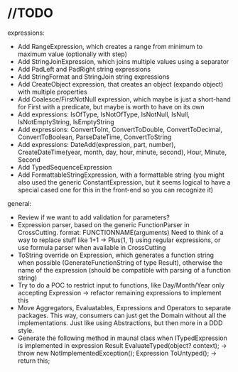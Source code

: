 # //TODO
expressions:
- Add RangeExpression, which creates a range from minimum to maximum value (optionally with step)
- Add StringJoinExpression, which joins multiple values using a separator
- Add PadLeft and PadRight string expressions
- Add StringFormat and StringJoin string expressions
- Add CreateObject expression, that creates an object (expando object) with multiple properties
- Add Coalesce/FirstNotNull expression, which maybe is just a short-hand for First with a predicate, but maybe is worth to have on its own
- Add expressions: IsOfType, IsNotOfType, IsNotNull, IsNull, IsNotEmptyString, IsEmptyString
- Add expressions: ConvertToInt, ConvertToDouble, ConvertToDecimal, ConvertToBoolean, ParseDateTime, ConvertToString
- Add expressions: DateAdd(expression, part, number), CreateDateTime(year, month, day, hour, minute, second), Hour, Minute, Second
- Add TypedSequenceExpression<T>
- Add FormattableStringExpression, with a formattable string (you might also used the generic ConstantExpression, but it seems logical to have a special cased one for this in the front-end so you can recognize it)

general:
- Review if we want to add validation for parameters?
- Expression parser, based on the generic FunctionParser in CrossCutting. format: FUNCTIONNAME(arguments)
  Need to think of a way to replace stuff like 1+1 -> Plus(1, 1) using regular expressions, or use formula parser when available in CrossCutting
- ToString override on Expression, which generates a function string when possible (GenerateFunctionString of type Result<string>), otherwise the name of the expression (should be compatible with parsing of a function string)
- Try to do a POC to restrict input to functions, like Day/Month/Year only accepting Expression<DateTime> -> refactor remaining expressions to implement this
- Move Aggregators, Evaluatables, Expressions and Operators to separate packages. This way, consumers can just get the Domain without all the implementations. Just like using Abstractions, but then more in a DDD style.
- Generate the following method in maunal class when ITypedExpression<T> is implemented in expression
Result<T> EvaluateTyped(object? context); -> throw new NotImplementedException();
Expression ToUntyped(); -> return this;